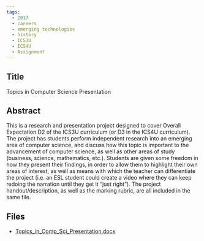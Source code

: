```yaml
---
tags:
  - 2017
  - careers
  - emerging technologies
  - history
  - ICS3U
  - ICS4U
  - Assignment
---
```

    
## Title

Topics in Computer Science Presentation

## Abstract

This is a research and presentation project designed to cover Overall Expectation D2 of the ICS3U curriculum (or D3 in the ICS4U curriculum).  The project has students perform independent research into an emerging area of computer science, and discuss how this topic is important to the advancement of computer science, as well as other areas of study (business, science, mathematics, etc.).  Students are given some freedom in how they present their findings, in order to allow them to highlight their own areas of interest, as well as means with which the teacher can differentiate the project (i.e. an ESL student could create a video where they can keep redoing the narration until they get it “just right”).  The project handout/description, as well as the marking rubric, are all included in the same file.

## Files

- [Topics_in_Comp_Sci_Presentation.docx](resources/2017/Jeff_Campbell/Topics_in_Comp_Sci_Presentation.docx)
